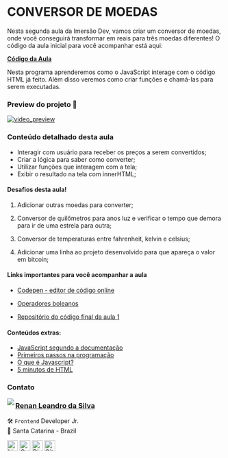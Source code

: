 # CONVERSOR DE MOEDAS

Nesta segunda aula da Imersão Dev, vamos criar um conversor de moedas, onde você conseguirá transformar em reais para três moedas diferentes! O código da aula inicial para você acompanhar está aqui:

[**Código da Aula**](https://codepen.io/imersao-dev/pen/zYNOZRX)

Nesta programa aprenderemos como o JavaScript interage com o código HTML já feito. Além disso veremos como criar funções e chamá-las para serem executadas.

### Preview do projeto 🤩

[![video_preview](https://user-images.githubusercontent.com/101990719/188468530-bd8234eb-787e-4653-9ff1-ed385eba2891.png)](https://user-images.githubusercontent.com/101990719/188468190-ffb8ecfc-a426-44f1-85d5-984629a97851.mp4)

### Conteúdo detalhado desta aula

- Interagir com usuário para receber os preços a serem convertidos;
- Criar a lógica para saber como converter;
- Utilizar funções que interagem com a tela;
- Exibir o resultado na tela com innerHTML;

#### Desafios desta aula!

1. Adicionar outras moedas para converter;

2. Conversor de quilômetros para anos luz e verificar o tempo que demora para ir de uma estrela para outra;

3. Conversor de temperaturas entre fahrenheit, kelvin e celsius;

4. Adicionar uma linha ao projeto desenvolvido para que apareça o valor em bitcoin;

#### Links importantes para você acompanhar a aula

- [Codepen - editor de código online](https://codepen.io/)
- [Operadores boleanos](https://developer.mozilla.org/pt-BR/docs/Web/JavaScript/Guide/Expressions_and_operators)

- [Repositório do código final da aula 1](https://codepen.io/imersao-dev/details/cd51f297c0a006ec3090761e6c382c9b)

#### Conteúdos extras:

- [JavaScript segundo a documentação](https://developer.mozilla.org/pt-BR/docs/Web/JavaScript)
- [Primeiros passos na programação](https://hipsters.tech/primeiros-passos-na-programacao-a-imersao-dev-hipsters-ponto-tech-243/)
- [O que é Javascript?](https://www.youtube.com/watch?v=NaVSbnnV75Q)
- [5 minutos de HTML](https://www.youtube.com/watch?v=3oSIqIqzN3M)

### Contato

<img align="left" src="https://www.github.com/renyzeraa.png?size=150">

### [**Renan Leandro da Silva**](https://github.com/renyzeraa)

🛠 `Frontend` Developer Jr. <br>
📍 Santa Catarina - Brazil

<a href="https://www.linkedin.com/in/renyzeraa" target="_blank"><img src="https://img.shields.io/badge/LinkedIn-0077B5?style=flat&logo=linkedin&logoColor=white" alt="LinkedIn Badge" height="25"></a>&nbsp;<a href="mailto:renansilvaytb@gmail.com" target="_blank"><img src="https://img.shields.io/badge/Gmail-D14836?style=flat&logo=gmail&logoColor=white" alt="Gmail Badge" height="25"></a>&nbsp;<a href="#"><img src="https://img.shields.io/badge/Discord-%237289DA.svg?logo=discord&logoColor=white" title="renan_s#7826" alt="Discord Badge" height="25"></a>&nbsp;<a href="https://www.github.com/renyzeraa" target="_blank"><img src="https://img.shields.io/badge/GitHub-100000?style=flat&logo=github&logoColor=white" alt="GitHub Badge" height="25"></a>&nbsp;

<br clear="left"/>
